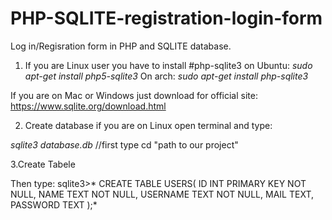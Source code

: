# PHP-SQLITE-registration-login-form
Log in/Regisration form in PHP and SQLITE database.

1. If you are Linux user you have to install  #php-sqlite3
on Ubuntu:
 *sudo apt-get install php5-sqlite3*
On arch:
 *sudo apt-get install php-sqlite3*

If you are on Mac or Windows just download for official site: https://www.sqlite.org/download.html

2. Create database
if you are on Linux open terminal and type:
 
*sqlite3 database.db* //first type cd "path to our project"

3.Create Tabele

Then type:
sqlite3>*  CREATE TABLE USERS(
   ID INT PRIMARY KEY     NOT NULL,
   NAME           TEXT    NOT NULL,
   USERNAME       TEXT     NOT NULL,
   MAIL           TEXT,
   PASSWORD       TEXT
);*



 
